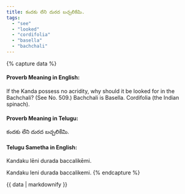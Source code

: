 ```yaml
---
title: కందకు లేని దురద బచ్చలికేమి.
tags:
  - "see"
  - "looked"
  - "cordifolia"
  - "basella"
  - "bachchali"
---
```


{% capture data %}
#### Proverb Meaning in English:
If the Kanda possess no acridity, why should it be looked for in the Bachchali?
(See No. 509.)
Bachchali is Basella. Cordifolia (the Indian spinach).

#### Proverb Meaning in Telugu:
కందకు లేని దురద బచ్చలికేమి.

#### Telugu Sametha in English:
Kandaku lēni durada baccalikēmi.

Kandaku leni durada baccalikemi.
{% endcapture %}

{{ data | markdownify }}

